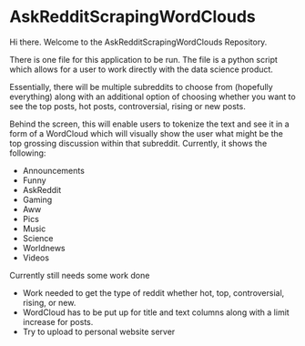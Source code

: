 # AskRedditScrapingWordClouds

Hi there. Welcome to the AskRedditScrapingWordClouds Repository.

There is one file for this application to be run. The file is a python script which allows for a user to work directly with the data science product.

Essentially, there will be multiple subreddits to choose from (hopefully everything) along with an additional option of choosing whether you want to see the top posts, hot posts, controversial, rising or new posts.

Behind the screen, this will enable users to tokenize the text and see it in a form of a WordCloud which will visually show the user what might be the top grossing discussion within that subreddit. Currently, it shows the following:
- Announcements
- Funny
- AskReddit
- Gaming
- Aww
- Pics
- Music
- Science
- Worldnews
- Videos

Currently still needs some work done
- Work needed to get the type of reddit whether hot, top, controversial, rising, or new.
- WordCloud has to be put up for title and text columns along with a limit increase for posts.
- Try to upload to personal website server
